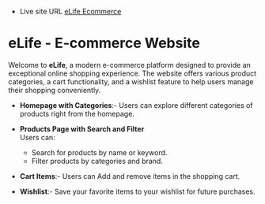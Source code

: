 - Live site URL [eLife Ecommerce](https://elife-ecommerce.web.app/)

# eLife - E-commerce Website

Welcome to **eLife**, a modern e-commerce platform designed to provide an exceptional online shopping experience. The website offers various product categories, a cart functionality, and a wishlist feature to help users manage their shopping conveniently.

- **Homepage with Categories**:- Users can explore different categories of products right from the homepage.

- **Products Page with Search and Filter**  
  Users can:
  - Search for products by name or keyword.
  - Filter products by categories and brand.

- **Cart Items**:- Users can Add and remove items in the shopping cart.

- **Wishlist**:- Save your favorite items to your wishlist for future purchases.
